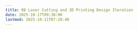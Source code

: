 ```yaml
---
title: 08 Laser Cutting and 3D Printing Design Iteration
date: 2025-10-17T09:30:00
lastmod: 2025-10-11T07:28:40
---
```


